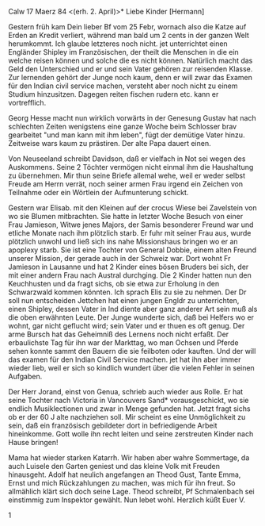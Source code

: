  Calw 17 Maerz 84
 <(erh. 2. April)>*
Liebe Kinder [Hermann]

Gestern früh kam Dein lieber Bf vom 25 Febr, wornach also die Katze auf Erden an Kredit verliert, während man bald um 2 cents in der ganzen Welt herumkommt. Ich glaube letzteres noch nicht. jet unterrichtet einen Engländer Shipley im Französischen, der theilt die Menschen in die ein welche reisen können und solche die es nicht können. Natürlich macht das Geld den Unterschied und er und sein Vater gehören zur reisenden Klasse. Zur lernenden gehört der Junge noch kaum, denn er will zwar das Examen für den Indian civil service machen, versteht aber noch nicht zu einem Studium hinzusitzen. Dagegen reiten fischen rudern etc. kann er vortrefflich.

Georg Hesse macht nun wirklich vorwärts in der Genesung Gustav hat nach schlechten Zeiten wenigstens eine ganze Woche beim Schlosser brav gearbeitet "und man kann mit ihm leben", fügt der demütige Vater hinzu. Zeitweise wars kaum zu prästiren. Der alte Papa dauert einen.

Von Neuseeland schreibt Davidson, daß er vielfach in Not sei wegen des Auskommens. Seine 2 Töchter vermögen nicht einmal ihm die Haushaltung zu übernehmen. Mir thun seine Briefe allemal wehe, weil er weder selbst Freude am Herrn verrät, noch seiner armen Frau irgend ein Zeichen von Teilnahme oder ein Wörtlein der Aufmunterung schickt.

Gestern war Elisab. mit den Kleinen auf der crocus Wiese bei Zavelstein von wo sie Blumen mitbrachten. Sie hatte in letzter Woche Besuch von einer Frau Jamieson, Witwe jenes Majors, der Samis besonderer Freund war und etliche Monate nach ihm plötzlich starb. Er fuhr mit seiner Frau aus, wurde plötzlich unwohl und ließ sich ins nahe Missionshaus bringen wo er an apoplexy starb. Sie ist eine Tochter von General Dobbie, einem alten Freund unserer Mission, der gerade auch in der Schweiz war. Dort wohnt Fr Jamieson in Lausanne und hat 2 Kinder eines bösen Bruders bei sich, der mit einer andern Frau nach Austral durchging. Die 2 Kinder hatten nun den Keuchhusten und da fragt sichs, ob sie etwa zur Erholung in den Schwarzwald kommen könnten. Ich sprach Elis zu sie zu nehmen. Der Dr soll nun entscheiden 
Jettchen hat einen jungen Engldr zu unterrichten, einen Shipley, dessen Vater in Ind diente aber ganz anderer Art sein muß als die oben erwähnten Leute. Der Junge wunderte sich, daß bei Helfers wo er wohnt, gar nicht geflucht wird; sein Vater und er thuen es oft genug. Der arme Bursch hat das Geheimniß des Lernens noch nicht erfaßt. Der erbaulichste Tag für ihn war der Markttag, wo man Ochsen und Pferde sehen konnte sammt den Bauern die sie feilboten oder kauften. Und der will das examen für den Indian Civil Service machen. jet hat ihn aber immer wieder lieb, weil er sich so kindlich wundert über die vielen Fehler in seinen Aufgaben.

Der Herr Jorand, einst von Genua, schrieb auch wieder aus Rolle. Er hat seine Tochter nach Victoria in Vancouvers Sand* vorausgeschickt, wo sie endlich Musiklectionen und zwar in Menge gefunden hat. Jetzt fragt sichs ob er der 60 J alte nachziehen soll. Mir scheint es eine Unmöglichkeit zu sein, daß ein französisch gebildeter dort in befriedigende Arbeit hineinkomme. Gott wolle ihn recht leiten und seine zerstreuten Kinder nach Hause bringen!

Mama hat wieder starken Katarrh. Wir haben aber wahre Sommertage, da auch Luisele den Garten geniest und das kleine Volk mit Freuden hinausgeht. Adolf hat neulich angefangen an Theod Gust, Tante Emma, Ernst und mich Rückzahlungen zu machen, was mich für ihn freut. So allmählich klärt sich doch seine Lage. Theod schreibt, Pf Schmalenbach sei einstimmig zum Inspektor gewählt. Nun lebet wohl. Herzlich küßt
 Euer V.


<Will you please direct and send on the enclosed letter to Mrs. Samuel Gundert.
 C. J. Jamieson>1
